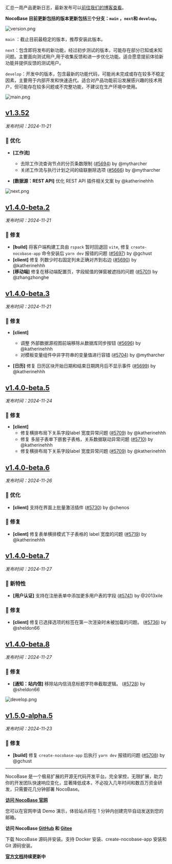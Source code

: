 汇总一周产品更新日志，最新发布可以[前往我们的博客查看](https://www.nocobase.com/cn/blog/tags/release-notes)。

**NocoBase 目前更新包括的版本更新包括三个分支：`main` ，`next`和 `develop`。**

![version.png](https://static-docs.nocobase.com/ba5f04e27e99c625cb3822da5df07860.png)

`main` ：截止目前最稳定的版本，推荐安装此版本。

`next`：包含即将发布的新功能，经过初步测试的版本，可能存在部分已知或未知问题。主要面向测试用户,用于收集反馈和进一步优化功能。适合愿意提前体验新功能并提供反馈的测试用户。

`develop`：开发中的版本，包含最新的功能代码，可能尚未完成或存在较多不稳定因素，主要用于内部开发和快速迭代。适合对产品功能前沿发展感兴趣的技术用户，但可能存在较多问题或不完整功能，不建议在生产环境中使用。

![main.png](https://static-docs.nocobase.com/47a3c71734c1d0f908b51f9ebd53c0ac.png)

## [v1.3.52](https://www.nocobase.com/cn/blog/v1.3.52)

*发布时间：2024-11-21*

### 🚀 优化

- **[工作流]**

  - 去除工作流查询节点的分页条数限制 ([#5694](https://github.com/nocobase/nocobase/pull/5694)) by @mytharcher
  - 关闭工作流与执行计划之间的级联删除选项 ([#5666](https://github.com/nocobase/nocobase/pull/5666)) by @mytharcher
- **[数据源：REST API]** 优化 REST API 插件相关文案 by @katherinehhh

![next.png](https://static-docs.nocobase.com/8ed17a0f08cc585018f6de6c8b13947d.png)

## [v1.4.0-beta.2](https://www.nocobase.com/cn/blog/v1.4.0-beta.2)

*发布时间：2024-11-21*

### 🐛 修复

- **[build]** 将客户端构建工具由 `rspack` 暂时回退回 `vite`, 修复 `create-nocobase-app` 命令安装后 `yarn dev` 报错的问题 ([#5697](https://github.com/nocobase/nocobase/pull/5697)) by @gchust
- **[client]** 修复 列数少时右固定列未正确对齐到右边 ([#5690](https://github.com/nocobase/nocobase/pull/5690)) by @katherinehhh
- **[移动端]** 修复在移动端配置页，字段赋值的弹窗被遮挡的问题 ([#5701](https://github.com/nocobase/nocobase/pull/5701)) by @zhangzhonghe

## [v1.4.0-beta.3](https://www.nocobase.com/cn/blog/v1.4.0-beta.3)

*发布时间：2024-11-21*

### 🐛 修复

- **[client]**

  - 调整 外部数据源视图前端移除从数据库同步按钮 ([#5696](https://github.com/nocobase/nocobase/pull/5696)) by @katherinehhh
  - 对模板变量组件中非字符串的变量值进行容错 ([#5704](https://github.com/nocobase/nocobase/pull/5704)) by @mytharcher
- **[日历]** 修复 日历区块开始日期和结束日期跨月后不显示事件 ([#5699](https://github.com/nocobase/nocobase/pull/5699)) by @katherinehhh

## [v1.4.0-beta.5](https://www.nocobase.com/cn/blog/v1.4.0-beta.5)

*发布时间：2024-11-24*

### 🐛 修复

- **[client]**
  - 修复横排布局下关系字段label 宽度异常问题 ([#5709](https://github.com/nocobase/nocobase/pull/5709)) by @katherinehhh
  - 修复 多层子表单下嵌套子表格，关系数据联动异常问题 ([#5710](https://github.com/nocobase/nocobase/pull/5710)) by @katherinehhh
  - 修复横排布局下关系字段label 宽度异常问题 ([#5709](https://github.com/nocobase/nocobase/pull/5709)) by @katherinehhh

## [v1.4.0-beta.6](https://www.nocobase.com/cn/blog/v1.4.0-beta.6)

*发布时间：2024-11-26*

### 🚀 优化

- **[client]** 支持在界面上批量激活插件 ([#5730](https://github.com/nocobase/nocobase/pull/5730)) by @chenos

### 🐛 修复

- **[client]** 修复表单横排模式下子表格的 label 宽度的问题 ([#5719](https://github.com/nocobase/nocobase/pull/5719)) by @katherinehhh

## [v1.4.0-beta.7](https://www.nocobase.com/cn/blog/v1.4.0-beta.7)

*发布时间：2024-11-27*

### 🎉 新特性

- **[用户认证]** 支持在注册表单中添加更多用户表的字段 ([#5741](https://github.com/nocobase/nocobase/pull/5741)) by @2013xile

### 🐛 修复

- **[client]** 修复已选择选项的标签在第一次渲染时未被加载的问题。 ([#5736](https://github.com/nocobase/nocobase/pull/5736)) by @sheldon66

## [v1.4.0-beta.8](https://www.nocobase.com/cn/blog/v1.4.0-beta.8)

*发布时间：2024-11-27*

### 🐛 修复

- **[通知：站内信]** 移除站内信消息标题字符串截取逻辑。 ([#5728](https://github.com/nocobase/nocobase/pull/5728)) by @sheldon66

![develop.png](https://static-docs.nocobase.com/7fcdd9456a17286d8a439eee52bcb8d2.png)

## [v1.5.0-alpha.5](https://www.nocobase.com/cn/blog/v1.5.0-alpha.5)

*发布时间：2024-11-23*

### 🐛 修复

- **[build]** 修复 `create-nocobase-app` 后执行 `yarn dev` 报错的问题 ([#5708](https://github.com/nocobase/nocobase/pull/5708)) by @gchust

---

NocoBase 是一个极易扩展的开源无代码开发平台。完全掌控，无限扩展，助力你的开发团队快速响应变化，显著降低成本，不必投入几年时间和数百万资金研发，只需要花几分钟部署 NocoBase。

**[访问 NocoBase 官网](https://www.nocobase.com/cn)**

您可以在官网申请 Demo 演示，体验站点将在 1 分钟内创建完毕自动发送到您的邮箱。

**访问 NocoBase [GitHub](https://github.com/nocobase/nocobase) 和 [Gitee](https://gitee.com/nocobase/nocobase)**

下载 NocoBase 源码并安装。支持 Docker 安装、create-nocobase-app 安装和 Git 源码安装。

**[官方文档](https://docs-cn.nocobase.com/)持续更新中**
